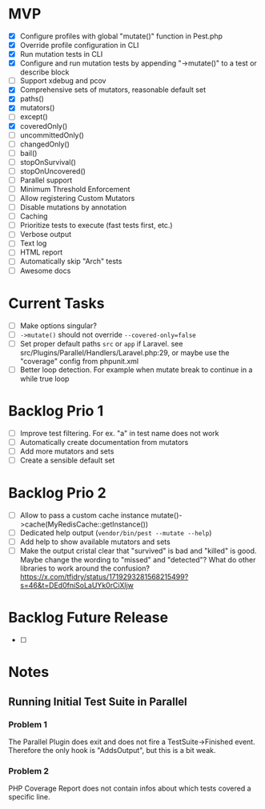 # MVP
- [x] Configure profiles with global "mutate()" function in Pest.php
- [x] Override profile configuration in CLI
- [x] Run mutation tests in CLI
- [x] Configure and run mutation tests by appending "->mutate()" to a test or describe block
- [ ] Support xdebug and pcov
- [x] Comprehensive sets of mutators, reasonable default set
- [x] paths()
- [x] mutators()
- [ ] except()
- [x] coveredOnly()
- [ ] uncommittedOnly()
- [ ] changedOnly()
- [ ] bail()
- [ ] stopOnSurvival()
- [ ] stopOnUncovered()
- [ ] Parallel support
- [ ] Minimum Threshold Enforcement
- [ ] Allow registering Custom Mutators
- [ ] Disable mutations by annotation
- [ ] Caching
- [ ] Prioritize tests to execute (fast tests first, etc.)
- [ ] Verbose output
- [ ] Text log
- [ ] HTML report
- [ ] Automatically skip "Arch" tests
- [ ] Awesome docs

# Current Tasks
- [ ] Make options singular?
- [ ] `->mutate()` should not override `--covered-only=false`
- [ ] Set proper default paths `src` or `app`  if Laravel. see src/Plugins/Parallel/Handlers/Laravel.php:29, or maybe use the "coverage" config from phpunit.xml
- [ ] Better loop detection. For example when mutate break to continue in a while true loop

# Backlog Prio 1
- [ ] Improve test filtering. For ex. "a" in test name does not work
- [ ] Automatically create documentation from mutators
- [ ] Add more mutators and sets
- [ ] Create a sensible default set

# Backlog Prio 2
- [ ] Allow to pass a custom cache instance mutate()->cache(MyRedisCache::getInstance())
- [ ] Dedicated help output (`vendor/bin/pest --mutate --help`)
- [ ] Add help to show available mutators and sets
- [ ] Make the output cristal clear that "survived" is bad and "killed" is good. Maybe change the wording to "missed" and "detected"? What do other libraries to work around the confusion? https://x.com/tfidry/status/1719293281568215499?s=46&t=DEd0fniSoLaUYk0rCiXljw

# Backlog Future Release
- [ ] 

# Notes
## Running Initial Test Suite in Parallel
### Problem 1
The Parallel Plugin does exit and does not fire a TestSuite->Finished event. Therefore the only hook is "AddsOutput", but this is a bit weak.
### Problem 2
PHP Coverage Report does not contain infos about which tests covered a specific line.
